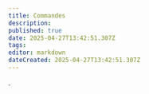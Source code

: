 ```yaml
---
title: Commandes
description: 
published: true
date: 2025-04-27T13:42:51.307Z
tags: 
editor: markdown
dateCreated: 2025-04-27T13:42:51.307Z
---
```


.